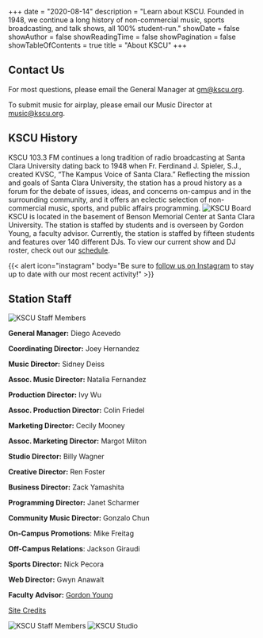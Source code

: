 +++
date = "2020-08-14"
description = "Learn about KSCU. Founded in 1948, we continue a long history of non-commercial music, sports broadcasting, and talk shows, all 100% student-run."
showDate = false
showAuthor = false
showReadingTime = false
showPagination = false
showTableOfContents = true
title = "About KSCU"
+++

## Contact Us

For most questions, please email the General Manager at [gm@kscu.org](mailto:gm@kscu.org).

To submit music for airplay, please email our Music Director at [music@kscu.org](mailto:music@kscu.org).

## KSCU History

KSCU 103.3 FM continues a long tradition of radio broadcasting at Santa Clara University dating back to 1948 when Fr. Ferdinand J. Spieler, S.J., created KVSC, “The Kampus Voice of Santa Clara.” Reflecting the mission and goals of Santa Clara University, the station has a proud history as a forum for the debate of issues, ideas, and concerns on-campus and in the surrounding community, and it offers an eclectic selection of non-commercial music, sports, and public affairs programming.
![KSCU Board](/uploads/bandcamp-27.jpeg "Vintage KSCU Broadcasting Board")
KSCU is located in the basement of Benson Memorial Center at Santa Clara University. The station is staffed by students and is overseen by Gordon Young, a faculty advisor. Currently, the station is staffed by fifteen students and features over 140 different DJs. To view our current show and DJ roster, check out our [schedule](/schedule/).

{{< alert icon="instagram" body="Be sure to [follow us on Instagram](https://www.instagram.com/kscuradio/) to stay up to date with our most recent activity!" >}}

## Station Staff

![KSCU Staff Members](/uploads/kscu-2023-staff.jpeg)

**General Manager:** Diego Acevedo

**Coordinating Director:** Joey Hernandez

**Music Director:** Sidney Deiss

**Assoc. Music Director:** Natalia Fernandez

**Production Director:** Ivy Wu

**Assoc. Production Director:** Colin Friedel

**Marketing Director:** Cecily Mooney

**Assoc. Marketing Director:** Margot Milton

**Studio Director:** Billy Wagner

**Creative Director:** Ren Foster

**Business Director:** Zack Yamashita

**Programming Director:** Janet Scharmer

**Community Music Director:** Gonzalo Chun

**On-Campus Promotions**: Mike Freitag

**Off-Campus Relations**: Jackson Giraudi

**Sports Director:** Nick Pecora

**Web Director:** Gwyn Anawalt

**Faculty Advisor:** [Gordon Young](mailto:gyoung@scu.edu)

[Site Credits](/credits/)

![KSCU Staff Members](/uploads/kscu-vintage-2.jpg "Former KSCU Staff Member")
![KSCU Studio](/uploads/kscu-studio.jpg "Current KSCU Studio")

<style>
/* You can ignore the following block of code, it's for removing the extra padding at the bottom of the page */
#metadata {
display: none;
}
#article-header {
    padding-bottom: 12px;
}
</style>
